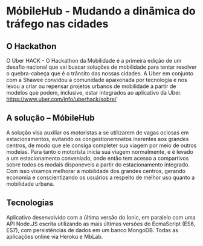 MóbileHub - Mudando a dinâmica do tráfego nas cidades
=======================================

## O Hackathon
O Uber HACK - O Hackathon da Mobilidade é a primeira edição de um desafio nacional que vai buscar soluções de mobilidade para tentar resolver o quebra-cabeça que é o trânsito das nossas cidades. 
A Uber em conjunto com a Shawee convidou a comunidade apaixonada por tecnologia e nos levou a criar ou repensar projetos urbanos de mobilidade a partir de modelos que podem, inclusive, estar integrados ao aplicativo da Uber.
https://www.uber.com/info/uberhack/sobre/

## A solução – MóbileHub
A solução visa auxiliar os motoristas a se utilizarem de vagas ociosas em estacionamentos, evitando os congestionemnetos inerentes aos grandes centros, de modo que ele consiga completer sua viagem por meio de outros modeias. 
Para tanto o motorista inicia sua viagem normalmente, e é levado a um estacionamento conveniado, onde então tem acesso a compartivos sobre todos os modais disponeveis a partir do estacionamento integrado.
Com isso visamos melhorar a mobilidade dos grandes centros, gerando economia e conscientizando os usuários a respeito de melhor uso quanto a mobilidade urbana.

## Tecnologias
Aplicativo desenvolvido com a última versão do Ionic, em paralelo com uma API Node.JS escrita utilizando as mais últimas versões do EcmaScript (ES6, ES7), com persistências de dados em um banco MongoDB.
Todas as aplicações online via Heroku e MbLab.
